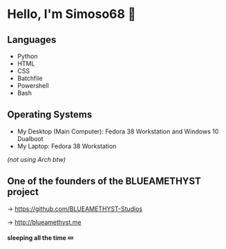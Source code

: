 # Hello, I'm Simoso68 👋

## Languages

- Python
- HTML
- CSS
- Batchfile
- Powershell
- Bash

## Operating Systems

- My Desktop (Main Computer): Fedora 38 Workstation and Windows 10 Dualboot
- My Laptop: Fedora 38 Workstation

*(not using Arch btw)*

## One of the founders of the BLUEAMETHYST project

→ https://github.com/BLUEAMETHYST-Studios

→ http://blueamethyst.me

#### sleeping all the time 💤
